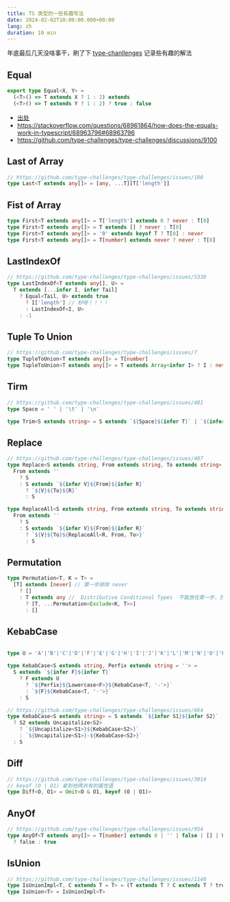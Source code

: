 ```yaml
---
title: TS 类型的一些有趣写法
date: 2024-02-02T10:00:00.000+00:00
lang: zh
duration: 10 min
---
```


年底最后几天没啥事干，刷了下 [type-chanllenges](https://github.com/type-challenges/type-challenges) 记录些有趣的解法

## Equal

```ts
export type Equal<X, Y> =
  (<T>() => T extends X ? 1 : 2) extends
  (<T>() => T extends Y ? 1 : 2) ? true : false
```

- [出处](https://github.com/microsoft/TypeScript/issues/27024#issuecomment-421529650)
- https://stackoverflow.com/questions/68961864/how-does-the-equals-work-in-typescript/68963796#68963796
- https://github.com/type-challenges/type-challenges/discussions/9100

## Last of Array

```ts
// https://github.com/type-challenges/type-challenges/issues/100
type Last<T extends any[]> = [any, ...T][T['length']]
```

## Fist of Array

```ts
type First<T extends any[]> = T['length'] extends 0 ? never : T[0]
type First<T extends any[]> = T extends [] ? never : T[0]
type First<T extends any[]> = '0' extends keyof T ? T[0] : never
type First<T extends any[]> = T[number] extends never ? never : T[0]
```

## LastIndexOf

```ts
// https://github.com/type-challenges/type-challenges/issues/5330
type LastIndexOf<T extends any[], U> =
  T extends [...infer I, infer Tail]
    ? Equal<Tail, U> extends true
      ? I['length'] // 秒呀！！！！
      : LastIndexOf<I, U>
    : -1
```

## Tuple To Union

```ts
// https://github.com/type-challenges/type-challenges/issues/7
type TupleToUnion<T extends any[]> = T[number]
type TupleToUnion<T extends any[]> = T extends Array<infer I> ? I : never
```

## Tirm

```ts
// https://github.com/type-challenges/type-challenges/issues/481
type Space = ' ' | '\t' | '\n'

type Trim<S extends string> = S extends `${Space}${infer T}` | `${infer T}${Space}` ? Trim<T> : S
```

## Replace

```ts
// https://github.com/type-challenges/type-challenges/issues/407
type Replace<S extends string, From extends string, To extends string> =
  From extends ''
    ? S
    : S extends `${infer V}${From}${infer R}`
      ? `${V}${To}${R}`
      : S

type ReplaceAll<S extends string, From extends string, To extends string> =
  From extends ''
    ? S
    : S extends `${infer V}${From}${infer R}`
      ? `${V}${To}${ReplaceAll<R, From, To>}`
      : S
```

## Permutation

```ts
type Permutation<T, K = T> =
  [T] extends [never] // 第一步排除 never
    ? []
    : T extends any //  Distributive Conditional Types  不能放在第一步，否则 never 传进来时，认为是没有一个类型的union type，就直接返回never了
      ? [T, ...Permutation<Exclude<K, T>>]
      : []
```

## KebabCase

```ts

type U = 'A'|'B'|'C'|'D'|'F'|'E'|'G'|'H'|'I'|'J'|'K'|'L'|'M'|'N'|'O'|'P'|'Q'|'R'|'S'|'T'|'U'|'V'|'W'|'X'|'Y'|'Z'

type KebabCase<S extends string, Perfix extends string = ''> =
  S extends `${infer F}${infer T}`
    ? F extends U
      ? `${Perfix}${Lowercase<F>}${KebabCase<T, '-'>}`
      : `${F}${KebabCase<T, '-'>}`
    : S

// https://github.com/type-challenges/type-challenges/issues/664
type KebabCase<S extends string> = S extends `${infer S1}${infer S2}`
  ? S2 extends Uncapitalize<S2>
    ? `${Uncapitalize<S1>}${KebabCase<S2>}`
    : `${Uncapitalize<S1>}-${KebabCase<S2>}`
  : S
```

## Diff

```ts
// https://github.com/type-challenges/type-challenges/issues/3014
// keyof (O | O1) 拿到他两共有的属性值
type Diff<O, O1> = Omit<O & O1, keyof (O | O1)>
```

## AnyOf

```ts
// https://github.com/type-challenges/type-challenges/issues/954
type AnyOf<T extends any[]> = T[number] extends 0 | '' | false | [] | Record<string, never>
  ? false : true
```

## IsUnion

```ts
// https://github.com/type-challenges/type-challenges/issues/1140
type IsUnionImpl<T, C extends T = T> = (T extends T ? C extends T ? true : unknown : never) extends true ? false : true
type IsUnion<T> = IsUnionImpl<T>
```